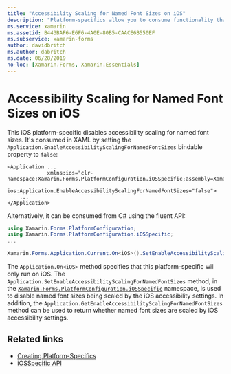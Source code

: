 ```yaml
---
title: "Accessibility Scaling for Named Font Sizes on iOS"
description: "Platform-specifics allow you to consume functionality that's only available on a specific platform, without implementing custom renderers or effects. This article explains how to consume the iOS platform-specific that disables accessibility scaling for named font sizes."
ms.service: xamarin
ms.assetid: B443BAF6-E6F6-4A0E-80B5-CAACE6B550EF
ms.subservice: xamarin-forms
author: davidbritch
ms.author: dabritch
ms.date: 06/28/2019
no-loc: [Xamarin.Forms, Xamarin.Essentials]
---
```


# Accessibility Scaling for Named Font Sizes on iOS

This iOS platform-specific disables accessibility scaling for named font sizes. It's consumed in XAML by setting the `Application.EnableAccessibilityScalingForNamedFontSizes` bindable property to `false`:

```xaml
<Application ...
             xmlns:ios="clr-namespace:Xamarin.Forms.PlatformConfiguration.iOSSpecific;assembly=Xamarin.Forms.Core"
             ios:Application.EnableAccessibilityScalingForNamedFontSizes="false">
    ...
</Application>
```

Alternatively, it can be consumed from C# using the fluent API:

```csharp
using Xamarin.Forms.PlatformConfiguration;
using Xamarin.Forms.PlatformConfiguration.iOSSpecific;
...

Xamarin.Forms.Application.Current.On<iOS>().SetEnableAccessibilityScalingForNamedFontSizes(false);
```

The `Application.On<iOS>` method specifies that this platform-specific will only run on iOS. The `Application.SetEnableAccessibilityScalingForNamedFontSizes` method, in the [`Xamarin.Forms.PlatformConfiguration.iOSSpecific`](xref:Xamarin.Forms.PlatformConfiguration.iOSSpecific) namespace, is used to disable named font sizes being scaled by the iOS accessibility settings. In addition, the `Application.GetEnableAccessibilityScalingForNamedFontSizes` method can be used to return whether named font sizes are scaled by iOS accessibility settings.

## Related links

- [Creating Platform-Specifics](~/xamarin-forms/platform/platform-specifics/index.md#creating-platform-specifics)
- [iOSSpecific API](xref:Xamarin.Forms.PlatformConfiguration.iOSSpecific)
